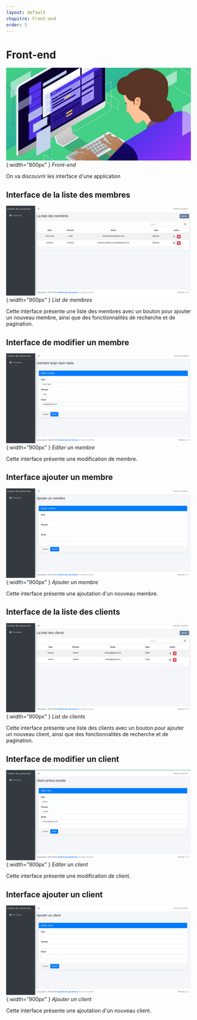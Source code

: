 ```yaml
---
layout: default
chapitre: Front-end
order: 5
---
```


# Front-end

![Front-end](./images/front-end-developer.png){:width="800px" }
*Front-end*

<!-- note -->

On va discouvrir les interface d'une application

<!-- new slide -->

## Interface de la liste des membres

![List de membres](./images/membre-list.png){:width="900px" }
*List de membres*

<!-- note -->

Cette interface présente une liste des membres avec un bouton pour ajouter un nouveau membre, ainsi que des fonctionnalités de recherche et de pagination.

<!-- new slide -->

## Interface de modifier un membre

![Editer un membre](./images/membre-edit.png){:width="900px" }
*Editer un membre*

<!-- note -->

Cette interface présente une modification de membre.


<!-- new slide -->

## Interface ajouter un membre

![Ajouter un membre](./images/membre-add.png){:width="900px" }
*Ajouter un membre*

<!-- note -->

Cette interface présente une ajoutation d'un nouveau membre.

<!-- new slide -->


## Interface de la liste des clients

![List de clients](./images/client-list.png){:width="900px" }
*List de clients*

<!-- note -->

Cette interface présente une liste des clients avec un bouton pour ajouter un nouveau client, ainsi que des fonctionnalités de recherche et de pagination.

<!-- new slide -->

## Interface de modifier un client

![Editer un client](./images/client-edit.png){:width="900px" }
*Editer un client*

<!-- note -->

Cette interface présente une modification de client.


<!-- new slide -->

## Interface ajouter un client

![Ajouter un client](./images/client-add.png){:width="900px" }
*Ajouter un client*

<!-- note -->

Cette interface présente une ajoutation d'un nouveau client.

<!-- new slide -->

